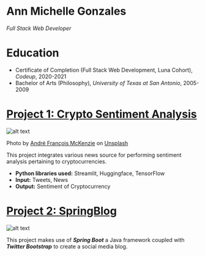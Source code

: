 # Ann Michelle Gonzales
*Full Stack Web Developer*

# Education
* Certificate of Completion (Full Stack Web Development, Luna Cohort), *Codeup*, 2020-2021
* Bachelor of Arts (Philosophy), *University of Texas at San Antonio*, 2005-2009

# [Project 1: Crypto Sentiment Analysis](http://youtube.com/dataprofessor)
![alt text](andre-francois-mckenzie-iGYiBhdNTpE-unsplash.jpg)

Photo by <a href="https://unsplash.com/@silverhousehd?utm_source=unsplash&utm_medium=referral&utm_content=creditCopyText">André François McKenzie</a> on <a href="https://unsplash.com/s/photos/cryptocurrency?utm_source=unsplash&utm_medium=referral&utm_content=creditCopyText">Unsplash</a>

This project integrates various news source for performing sentiment analysis pertaining to cryptocurrencies.
* **Python libraries used:** Streamlit, Huggingface, TensorFlow
* **Input:** Tweets, News
* **Output:** Sentiment of Cryptocurrency

# [Project 2: SpringBlog](http://youtube.com/dataprofessor)
![alt text](maxim-hopman-fiXLQXAhCfk-unsplash.jpg)



This project makes use of ***Spring Boot*** a Java framework coupled with ***Twitter Bootstrap*** to create a social media blog.

